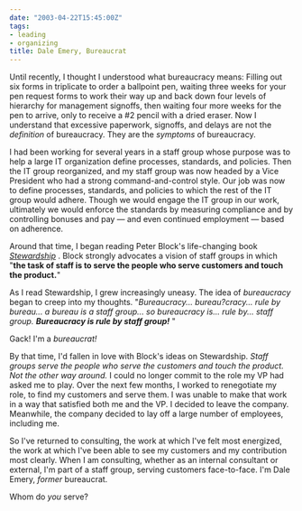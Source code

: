 ```yaml
---
date: "2003-04-22T15:45:00Z"
tags:
- leading
- organizing
title: Dale Emery, Bureaucrat
---
```


<p> Until recently, I thought I understood what bureaucracy means: Filling out six forms in triplicate to order a ballpoint pen, waiting three weeks for your pen request forms to work their way up and back down four levels of hierarchy for management signoffs, then waiting four more weeks for the pen to arrive, only to receive a #2 pencil with a dried eraser. Now I understand that excessive paperwork, signoffs, and delays are not the <em>definition</em> of bureaucracy. They are the <em>symptoms</em> of bureaucracy. </p>
<p> I had been working for several years in a staff group whose purpose was to help a large IT organization define processes, standards, and policies. Then the IT group reorganized, and my staff group was now headed by a Vice President who had a strong command-and-control style. Our job was now to define processes, standards, and policies to which the rest of the IT group would adhere. Though we would engage the IT group in our work, ultimately we would enforce the standards by measuring compliance and by controlling bonuses and pay — and even continued employment — based on adherence. </p>
<p> Around that time, I began reading Peter Block's life-changing book <em>
<a href="http://www.amazon.com/exec/obidos/ASIN/1881052281/dalehemer-20">Stewardship</a>
</em>. Block strongly advocates a vision of staff groups in which "<strong>the task of staff is to serve the people who serve customers and touch the product.</strong>" </p>
<p> As I read Stewardship, I grew increasingly uneasy. The idea of <em>bureaucracy</em> began to creep into my thoughts. "<em>Bureaucracy... bureau?cracy... rule by bureau... a bureau is a staff group... so bureaucracy is... rule by... staff group. <strong>Bureaucracy is rule by staff group!</strong>
</em>" </p>
<p> Gack!  I'm a <em>bureaucrat!</em>
</p>
<p> By that time, I'd fallen in love with Block's ideas on Stewardship. <em>Staff groups serve the people who serve the customers and touch the product. Not the other way around.</em> I could no longer commit to the role my VP had asked me to play. Over the next few months, I worked to renegotiate my role, to find my customers and serve them. I was unable to make that work in a way that satisfied both me and the VP. I decided to leave the company. Meanwhile, the company decided to lay off a large number of employees, including me. </p>
<p> So I've returned to consulting, the work at which I've felt most energized, the work at which I've been able to see my customers and my contribution most clearly. When I am consulting, whether as an internal consultant or external, I'm part of a staff group, serving customers face-to-face. I'm Dale Emery, <em>former</em> bureaucrat. </p>
<p> Whom do <em>you</em> serve? </p>
